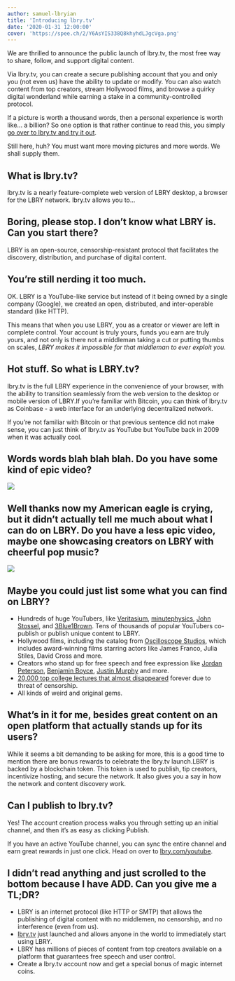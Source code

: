 ```yaml
--- 
author: samuel-lbryian
title: 'Introducing lbry.tv'
date: '2020-01-31 12:00:00'
cover: 'https://spee.ch/2/Y6AsYIS338Q8khyhdLJgcVga.png'
---
```

We are thrilled to announce the public launch of lbry.tv, the most free way to share, follow, and support digital content.

Via lbry.tv, you can create a secure publishing account that you and only you (not even us) have the ability to update or modify. You can also watch content from top creators, stream Hollywood films, and browse a quirky digital wonderland while earning a stake in a community-controlled protocol.

If a picture is worth a thousand words, then a personal experience is worth like... a billion? So one option is that rather continue to read this, you simply [go over to lbry.tv and try it out](https://lbry.tv/). 

Still here, huh? You must want more moving pictures and more words. We shall supply them.

## What is lbry.tv?

lbry.tv is a nearly feature-complete web version of LBRY desktop, a browser for the LBRY network. lbry.tv allows you to...

## Boring, please stop. I don’t know what LBRY is. Can you start there?

LBRY is an open-source, censorship-resistant protocol that facilitates the discovery, distribution, and purchase of digital content.

## You’re still nerding it too much.

OK. LBRY is a YouTube-like service but instead of it being owned by a single company (Google), we created an open, distributed, and inter-operable standard (like HTTP).

This means that when you use LBRY, you as a creator or viewer are left in complete control. Your account is truly yours, funds you earn are truly yours, and not only is there not a middleman taking a cut or putting thumbs on scales, *LBRY makes it impossible for that middleman to ever exploit you.*

## Hot stuff. So what is LBRY.tv?

lbry.tv is the full LBRY experience in the convenience of your browser, with the ability to transition seamlessly from the web version to the desktop or mobile version of LBRY.If you’re familiar with Bitcoin, you can think of lbry.tv as Coinbase - a web interface for an underlying decentralized network.

If you’re not familiar with Bitcoin or that previous sentence did not make sense, you can just think of lbry.tv as YouTube but YouTube back in 2009 when it was actually cool.

## Words words blah blah blah. Do you have some kind of epic video?

[![](https://spee.ch/6/u1VjxjEpELmEM7Tfxc15QNi0.png)](https://lbry.tv/@lbry:3f/befreeonlbry:5 "Watch Be Free on LBRY")

## Well thanks now my American eagle is crying, but it didn’t actually tell me much about what I can do on LBRY. Do you have a less epic video, maybe one showcasing creators on LBRY with cheerful pop music?

[![](https://spee.ch/3/DVFysUg8wSz8ksuVseaI2Z2B.png)](https://lbry.tv/@lbry:3f/meetlbrytv:c "Watch meet lbry.tv")

## Maybe you could just list some what you can find on LBRY?

- Hundreds of huge YouTubers, like [Veritasium]([https://lbry.tv/@veritasium:f](https://lbry.tv/@veritasium:f)), [minutephysics]([https://lbry.tv/@MinutePhysics:5](https://lbry.tv/@MinutePhysics:5)), [John Stossel]([https://lbry.tv/@johnstossel:7](https://lbry.tv/@johnstossel:7)), and [3Blue1Brown]([https://lbry.tv/@3Blue1Brown:b](https://lbry.tv/@3Blue1Brown:b)). Tens of thousands of popular YouTubers co-publish or publish unique content to LBRY.
- Hollywood films, including the catalog from [Oscilloscope Studios]([https://lbry.tv/@oscopelabs:4](https://lbry.tv/@oscopelabs:4)), which includes award-winning films starring actors like James Franco, Julia Stiles, David Cross and more.
- Creators who stand up for free speech and free expression like [Jordan Peterson]([https://lbry.tv/@JordanBPeterson:c](https://lbry.tv/@JordanBPeterson:c)), [Benjamin Boyce]([https://lbry.tv/@BenjaminABoyce:2](https://lbry.tv/@BenjaminABoyce:2)), [Justin Murphy]([https://lbry.tv/@justinmurphy:0](https://lbry.tv/@justinmurphy:0)) and more.
- [20,000 top college lectures that almost disappeared](https://lbry.com/news/20000-illegal-college-lectures-rescued) forever due to threat of censorship.
- All kinds of weird and original gems.

## What’s in it for me, besides great content on an open platform that actually stands up for its users?

While it seems a bit demanding to be asking for more, this is a good time to mention there are bonus rewards to celebrate the lbry.tv launch.LBRY is backed by a blockchain token. This token is used to publish, tip creators, incentivize hosting, and secure the network. It also gives you a say in how the network and content discovery work.

## Can I publish to lbry.tv?

Yes! The account creation process walks you through setting up an initial channel, and then it’s as easy as clicking Publish.

If you have an active YouTube channel, you can sync the entire channel and earn great rewards in just one click. Head on over to [lbry.com/youtube](http://lbry.com/youtube).

## I didn’t read anything and just scrolled to the bottom because I have ADD. Can you give me a TL;DR?

- LBRY is an internet protocol (like HTTP or SMTP) that allows the publishing of digital content with no middlemen, no censorship, and no interference (even from us).
- [lbry.tv](https://lbry.tv/) just launched and allows anyone in the world to immediately start using LBRY.
- LBRY has millions of pieces of content from top creators available on a platform that guarantees free speech and user control.
- Create a lbry.tv account now and get a special bonus of magic internet coins.
